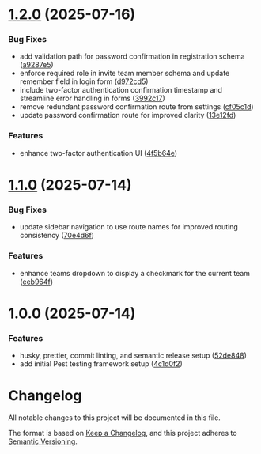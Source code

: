 # [1.2.0](https://github.com/rmirandasv/atom-starter-kit/compare/v1.1.0...v1.2.0) (2025-07-16)


### Bug Fixes

* add validation path for password confirmation in registration schema ([a9287e5](https://github.com/rmirandasv/atom-starter-kit/commit/a9287e5736c850fc790c89cb928b231f2a1c57c0))
* enforce required role in invite team member schema and update remember field in login form ([d972cd5](https://github.com/rmirandasv/atom-starter-kit/commit/d972cd5b6067df63146e4f1d8f8d1b1af9690bde))
* include two-factor authentication confirmation timestamp and streamline error handling in forms ([3992c17](https://github.com/rmirandasv/atom-starter-kit/commit/3992c17ad3e7fa08d0877641c97692fe95089fa7))
* remove redundant password confirmation route from settings ([cf05c1d](https://github.com/rmirandasv/atom-starter-kit/commit/cf05c1d91497404f428f9c39ca60d1d46a3c0dda))
* update password confirmation route for improved clarity ([13e12fd](https://github.com/rmirandasv/atom-starter-kit/commit/13e12fd4e577139c7c1adc6979d7e2d73a92dc30))


### Features

* enhance two-factor authentication UI ([4f5b64e](https://github.com/rmirandasv/atom-starter-kit/commit/4f5b64e996bf2ab49e8f13f4b1c2beb4b7cf6285))

# [1.1.0](https://github.com/rmirandasv/atom-starter-kit/compare/v1.0.0...v1.1.0) (2025-07-14)


### Bug Fixes

* update sidebar navigation to use route names for improved routing consistency ([70e4d6f](https://github.com/rmirandasv/atom-starter-kit/commit/70e4d6fea33f4e4476df15f1ed966e89f0d324cf))


### Features

* enhance teams dropdown to display a checkmark for the current team ([eeb964f](https://github.com/rmirandasv/atom-starter-kit/commit/eeb964f1c60279c62cc7932894e87c6a83564c81))

# 1.0.0 (2025-07-14)


### Features

*  husky, prettier, commit linting, and semantic release setup ([52de848](https://github.com/rmirandasv/atom-starter-kit/commit/52de8482cbe2937fb89f3f0d100789ced2cc9755))
* add initial Pest testing framework setup ([4c1d0f2](https://github.com/rmirandasv/atom-starter-kit/commit/4c1d0f2168a7794ad8b09734908047e169ee94d1))

# Changelog

All notable changes to this project will be documented in this file.

The format is based on [Keep a Changelog](https://keepachangelog.com/en/1.0.0/),
and this project adheres to [Semantic Versioning](https://semver.org/spec/v2.0.0.html).
